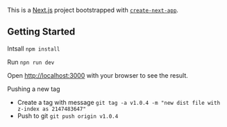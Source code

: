This is a [Next.js](https://nextjs.org) project bootstrapped with [`create-next-app`](https://nextjs.org/docs/pages/api-reference/create-next-app).

## Getting Started

Intsall
```npm install```

Run 
```npn run dev```

Open [http://localhost:3000](http://localhost:3000) with your browser to see the result.



Pushing a new tag
- Create a tag with message
```git tag -a v1.0.4 -m "new dist file with z-index as 2147483647"```
- Push to git
```git push origin v1.0.4```